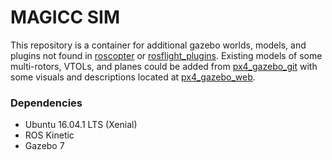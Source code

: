 MAGICC SIM
==========

This repository is a container for additional gazebo worlds, models, and plugins not found in [roscopter](https://github.com/byu-magicc/roscopter/tree/master/roscopter_sim) or [rosflight_plugins](https://github.com/byu-magicc/rosflight_plugins). Existing models of some multi-rotors, VTOLs, and planes could be added from [px4_gazebo_git](https://github.com/PX4/sitl_gazebo) with some visuals and descriptions located at [px4_gazebo_web](https://dev.px4.io/en/simulation/gazebo.html).

### Dependencies ###

- Ubuntu 16.04.1 LTS (Xenial)
- ROS Kinetic
- Gazebo 7
